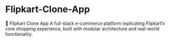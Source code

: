 # Flipkart-Clone-App
🛒 Flipkart Clone App A full-stack e-commerce platform replicating Flipkart’s core shopping experience, built with modular architecture and real-world functionality. 
